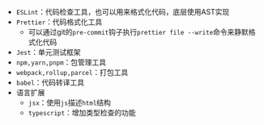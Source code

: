 
- `ESLint`：代码检查工具，也可以用来格式化代码，底层使用AST实现
- `Prettier`：代码格式化工具
	- 可以通过git的`pre-commit`钩子执行`prettier file --write`命令来静默格式化代码
- `Jest`：单元测试框架
- `npm,yarn,pnpm`：包管理工具
- `webpack,rollup,parcel`：打包工具
- `babel`：代码转译工具
- 语言扩展
	- `jsx`：使用`js`描述`html`结构
	- `typescript`：增加类型检查的功能